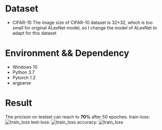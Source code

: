 # Dataset 
* CIFAR-10
The image size of CIFAR-10 dataset is 32*32, which is too small for original ALexNet model, so I change the model of ALexNet to adapt for this dataset

# Environment && Dependency
* Windows 10
* Python 3.7
* Pytorch 1.2
* argparse

# Result
The pricison on testset can reach to **70%** after 50 epoches.
train-loss:
![train_loss](https://github.com/Xinrui-Fang/HCI-ML-with-Code/blob/master/Convolutional%20Neural%20Networks/AlexNet/img/train_loss.svg)
test-loss:
![train_loss](https://github.com/Xinrui-Fang/HCI-ML-with-Code/blob/master/Convolutional%20Neural%20Networks/AlexNet/img/test_loss.svg)
accuracy:
![train_loss](https://github.com/Xinrui-Fang/HCI-ML-with-Code/blob/master/Convolutional%20Neural%20Networks/AlexNet/img/accuracy.svg)
